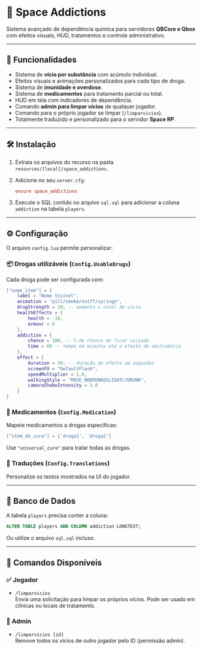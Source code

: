 
# 🚬 Space Addictions

Sistema avançado de dependência química para servidores **QBCore e Qbox** com efeitos visuais, HUD, tratamentos e controle administrativo.

---

## 🧠 Funcionalidades

- Sistema de **vício por substância** com acúmulo individual.
- Efeitos visuais e animações personalizados para cada tipo de droga.
- Sistema de **imunidade e overdose**.
- Sistema de **medicamentos** para tratamento parcial ou total.
- HUD em tela com indicadores de dependência.
- Comando **admin para limpar vícios** de qualquer jogador.
- Comando para o próprio jogador se limpar (`/limparvicios`).
- Totalmente traduzido e personalizado para o servidor **Space RP**.

---

## 🛠️ Instalação

1. Extraia os arquivos do recurso na pasta `resources/[local]/space_addictions`.
2. Adicione no seu `server.cfg`:

   ```cfg
   ensure space_addictions
   ```

3. Execute o SQL contido no arquivo `sql.sql` para adicionar a coluna `addiction` na tabela `players`.

---

## ⚙️ Configuração

O arquivo `config.lua` permite personalizar:

### 📦 Drogas utilizáveis (`Config.UsableDrugs`)

Cada droga pode ser configurada com:

```lua
["nome_item"] = {
    label = "Nome Visível",
    animation = "pill/smoke/sniff/syringe",
    drugStrength = 10, -- aumenta o nível de vício
    healthEffects = {
        health = -10,
        armour = 0
    },
    addiction = {
        chance = 100, -- % de chance de ficar viciado
        time = 60 -- tempo em minutos até o efeito de abstinência
    },
    effect = {
        duration = 30, -- duração do efeito em segundos
        screenFX = "DefaultFlash",
        speedMultiplier = 1.0,
        walkingStyle = "MOVE_M@DRUNK@SLIGHTLYDRUNK",
        cameraShakeIntensity = 1.0
    }
}
```

### 💊 Medicamentos (`Config.Medication`)

Mapeie medicamentos a drogas específicas:

```lua
["item_de_cura"] = {'droga1', 'droga2'}
```

Use `"universal_cure"` para tratar todas as drogas.

### 💬 Traduções (`Config.Translations`)

Personalize os textos mostrados na UI do jogador.

---

## 🔧 Banco de Dados

A tabela `players` precisa conter a coluna:

```sql
ALTER TABLE players ADD COLUMN addiction LONGTEXT;
```

Ou utilize o arquivo `sql.sql` incluso.

---

## 🧪 Comandos Disponíveis

### ✅ Jogador

- `/limparvicios`  
  Envia uma solicitação para limpar os próprios vícios. Pode ser usado em clínicas ou locais de tratamento.

### 🔐 Admin

- `/limparvicios [id]`  
  Remove todos os vícios de outro jogador pelo ID (permissão admin).
